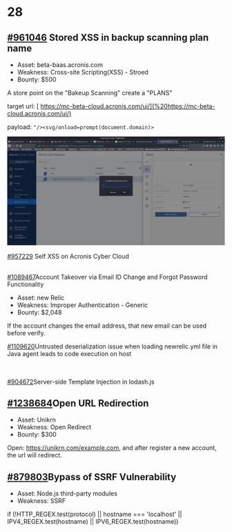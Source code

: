 # 28

## [\#961046](https://hackerone.com/reports/961046) Stored XSS in backup scanning plan name

* Asset: beta-baas.acronis.com
* Weakness: Cross-site Scripting\(XSS\) - Stroed
* Bounty: $500

A store point on the "Bakeup Scanning" create a "PLANS"

target url: [ https://mc-beta-cloud.acronis.com/ui/](%20https://mc-beta-cloud.acronis.com/ui/)

payload: `"/><svg/onload=prompt(document.domain)>`

![](../../../.gitbook/assets/image%20%282%29.png)



[\#957229](https://hackerone.com/reports/957229) Self XSS on Acronis Cyber Cloud

[  
\#1089467](https://hackerone.com/reports/1089467)Account Takeover via Email ID Change and Forgot Password Functionality

* Asset: new Relic
* Weakness: Improper Authentication - Generic
* Bounty: $2,048

If the account changes the email address,  that new email can be used before verify.

 

[\#1109620](https://hackerone.com/reports/1109620)Untrusted deserialization issue when loading newrelic.yml file in Java agent leads to code execution on host

[  
](https://hackerone.com/reports/1211094)[  
\#904672](https://hackerone.com/reports/904672)Server-side Template Injection in lodash.js

## [ \#1238684](https://hackerone.com/reports/1238684)Open URL Redirection

* Asset: Unikrn
* Weakness: Open Redirect
* Bounty: $300

Open: https://unikrn.com/example.com, and after register a new account, the url will redirect. 





## [ \#879803](https://hackerone.com/reports/879803)Bypass of SSRF Vulnerability

* Asset: Node.js third-party modules
* Weakness: SSRF

if \(!HTTP\_REGEX.test\(protocol\) \|\| hostname === 'localhost' \|\| IPV4\_REGEX.test\(hostname\) \|\| IPV6\_REGEX.test\(hostname\)\)

